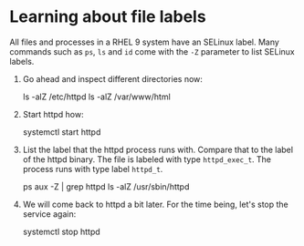 # Learning about file labels

All files and processes in a RHEL 9 system have an SELinux label. Many commands such as `ps`, `ls` and `id` come with
the `-Z` parameter to list SELinux labels.

1. Go ahead and inspect different directories now:

     ls -alZ /etc/httpd
     ls -alZ /var/www/html

2. Start httpd how:

     systemctl start httpd

3. List the label that the httpd process runs with. Compare that to the label of the httpd binary.
   The file is labeled with type `httpd_exec_t`. The process runs with type label `httpd_t`.

     ps aux -Z | grep httpd
     ls -alZ /usr/sbin/httpd

4. We will come back to httpd a bit later. For the time being, let's stop the service again:

     systemctl stop httpd
